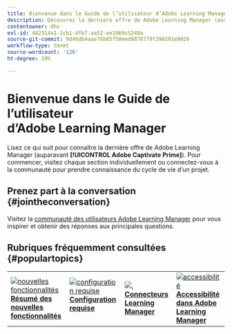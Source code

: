 ```yaml
---
title: Bienvenue dans le Guide de l’utilisateur d’Adobe Learning Manager
description: Découvrez la dernière offre de Adobe Learning Manager (anciennement Adobe Captivate Prime). Pour commencer, visitez chaque section individuellement ou connectez-vous à la communauté pour prendre connaissance du cycle de vie d’un projet.
contentowner: dhv
exl-id: 482314a1-1cb1-4fb7-aa52-ee1969c5240a
source-git-commit: 9d46d64aae76b85f50eed9878779f290291e9026
workflow-type: tm+mt
source-wordcount: '126'
ht-degree: 19%

---
```


# Bienvenue dans le Guide de l’utilisateur d’Adobe Learning Manager

Lisez ce qui suit pour connaître la dernière offre de Adobe Learning Manager (auparavant **[!UICONTROL Adobe Captivate Prime]**). Pour commencer, visitez chaque section individuellement ou connectez-vous à la communauté pour prendre connaissance du cycle de vie d’un projet.

## Prenez part à la conversation {#jointheconversation}

Visitez la [communauté des utilisateurs Adobe Learning Manager](https://community.adobe.com/t5/adobe-learning-manager/ct-p/ct-captivate-prime?page=1&amp;sort=latest_replies&amp;lang=all&amp;tabid=all) pour vous inspirer et obtenir des réponses aux principales questions.

## Rubriques fréquemment consultées {#populartopics}

<table style="table-layout:fixed">
 <tbody>
  <tr>
   <td>
    <a href="whats-new.md">
    <img alt="nouvelles fonctionnalités" src="assets/prime-new.jpeg">
    </a>
    <div>
    <a href="whats-new.md"><strong>Résumé des nouvelles fonctionnalités</strong></a>
    </div>
   </td>
   <td>
    <a href="system-requirements.md">
    <img alt="configuration requise" src="assets/prime-reqs.jpeg">
    </a>
    <a href="whats-new.md"><strong>Configuration requise </strong></a>
    </p>
   </td>
   <td>
    <a href="integration-admin/feature-summary/connectors.md">
    <img alt="," src="assets/prime-connector.jpeg">
    </a>
    <div>
    <a href="integration-admin/feature-summary/connectors.md"><strong>Connecteurs Learning Manager</strong></a>
    </div>
   </td>
   <td>
    <a href="accessibility-learning-manager.md">
    <img alt="accessibilité" src="assets/prime-accessibility.jpeg">
    </a>
    <div>
    <a href="accessibility-learning-manager.md"><strong>Accessibilité dans Adobe Learning Manager</strong></a>
    </div>
   </td>
  </tr>
 </tbody>
</table>

